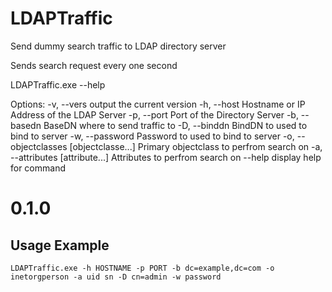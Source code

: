 # LDAPTraffic
 Send dummy search traffic to LDAP directory server
 
 Sends search request every one second

 LDAPTraffic.exe --help
 
 Options:
  -v, --vers                             output the current version
  -h, --host <value>                     Hostname or IP Address of the LDAP Server
  -p, --port <number>                    Port of the Directory Server
  -b, --basedn <value>                   BaseDN where to send traffic to
  -D, --binddn <value>                   BindDN to used to bind to server
  -w, --password <value>                 Password to used to bind to server
  -o, --objectclasses [objectclasse...]  Primary objectclass to perfrom search on
  -a, --attributes [attribute...]        Attributes to perfrom search on
  --help                                 display help for command

# 0.1.0
## Usage Example
 `LDAPTraffic.exe -h HOSTNAME -p PORT -b dc=example,dc=com -o inetorgperson -a uid sn -D cn=admin -w password`
